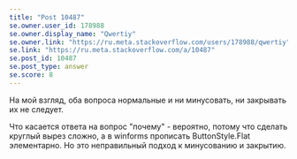 ```yaml
---
title: "Post 10487"
se.owner.user_id: 178988
se.owner.display_name: "Qwertiy"
se.owner.link: "https://ru.meta.stackoverflow.com/users/178988/qwertiy"
se.link: "https://ru.meta.stackoverflow.com/a/10487"
se.post_id: 10487
se.post_type: answer
se.score: 8
---
```

<p>На мой взгляд, оба вопроса нормальные и ни минусовать, ни закрывать их не следует.</p>

<p>Что касается ответа на вопрос "почему" - вероятно, потому что сделать круглый вырез сложно, а в winforms прописать ButtonStyle.Flat элементарно. Но это неправильный подход к минусованию и закрытию.</p>
